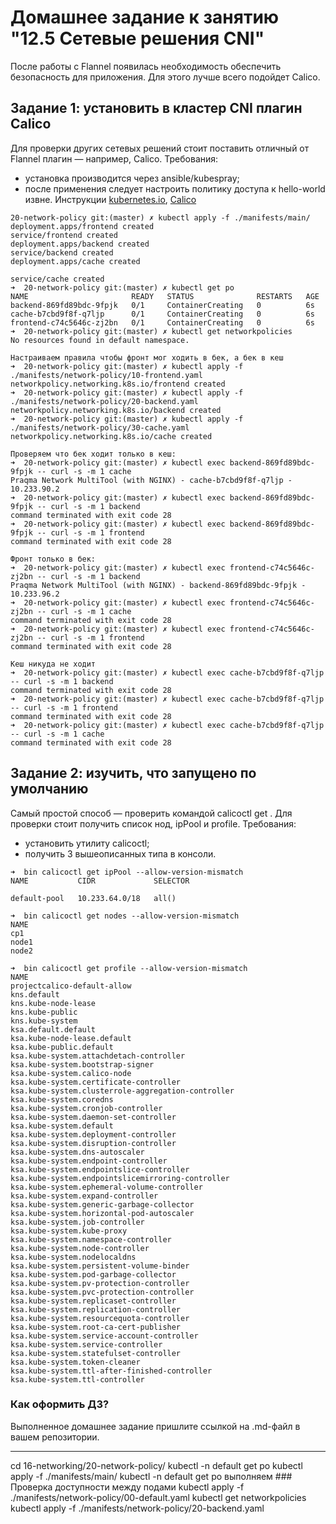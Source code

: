 # Домашнее задание к занятию "12.5 Сетевые решения CNI"
После работы с Flannel появилась необходимость обеспечить безопасность для приложения. Для этого лучше всего подойдет Calico.
## Задание 1: установить в кластер CNI плагин Calico
Для проверки других сетевых решений стоит поставить отличный от Flannel плагин — например, Calico. Требования:
* установка производится через ansible/kubespray;
* после применения следует настроить политику доступа к hello-world извне. Инструкции [kubernetes.io](https://kubernetes.io/docs/concepts/services-networking/network-policies/), [Calico](https://docs.projectcalico.org/about/about-network-policy)

```
20-network-policy git:(master) ✗ kubectl apply -f ./manifests/main/
deployment.apps/frontend created
service/frontend created
deployment.apps/backend created
service/backend created
deployment.apps/cache created

service/cache created
➜  20-network-policy git:(master) ✗ kubectl get po
NAME                       READY   STATUS              RESTARTS   AGE
backend-869fd89bdc-9fpjk   0/1     ContainerCreating   0          6s
cache-b7cbd9f8f-q7ljp      0/1     ContainerCreating   0          6s
frontend-c74c5646c-zj2bn   0/1     ContainerCreating   0          6s
➜  20-network-policy git:(master) ✗ kubectl get networkpolicies
No resources found in default namespace.

Настраиваем правила чтобы фронт мог ходить в бек, а бек в кеш
➜  20-network-policy git:(master) ✗ kubectl apply -f ./manifests/network-policy/10-frontend.yaml
networkpolicy.networking.k8s.io/frontend created
➜  20-network-policy git:(master) ✗ kubectl apply -f ./manifests/network-policy/20-backend.yaml
networkpolicy.networking.k8s.io/backend created
➜  20-network-policy git:(master) ✗ kubectl apply -f ./manifests/network-policy/30-cache.yaml
networkpolicy.networking.k8s.io/cache created

Проверяем что бек ходит только в кеш:
➜  20-network-policy git:(master) ✗ kubectl exec backend-869fd89bdc-9fpjk -- curl -s -m 1 cache
Praqma Network MultiTool (with NGINX) - cache-b7cbd9f8f-q7ljp - 10.233.90.2
➜  20-network-policy git:(master) ✗ kubectl exec backend-869fd89bdc-9fpjk -- curl -s -m 1 backend
command terminated with exit code 28
➜  20-network-policy git:(master) ✗ kubectl exec backend-869fd89bdc-9fpjk -- curl -s -m 1 frontend
command terminated with exit code 28

Фронт только в бек:
➜  20-network-policy git:(master) ✗ kubectl exec frontend-c74c5646c-zj2bn -- curl -s -m 1 backend
Praqma Network MultiTool (with NGINX) - backend-869fd89bdc-9fpjk - 10.233.96.2
➜  20-network-policy git:(master) ✗ kubectl exec frontend-c74c5646c-zj2bn -- curl -s -m 1 cache
command terminated with exit code 28
➜  20-network-policy git:(master) ✗ kubectl exec frontend-c74c5646c-zj2bn -- curl -s -m 1 frontend
command terminated with exit code 28

Кеш никуда не ходит
➜  20-network-policy git:(master) ✗ kubectl exec cache-b7cbd9f8f-q7ljp -- curl -s -m 1 backend
command terminated with exit code 28
➜  20-network-policy git:(master) ✗ kubectl exec cache-b7cbd9f8f-q7ljp -- curl -s -m 1 frontend
command terminated with exit code 28
➜  20-network-policy git:(master) ✗ kubectl exec cache-b7cbd9f8f-q7ljp -- curl -s -m 1 cache
command terminated with exit code 28
```

## Задание 2: изучить, что запущено по умолчанию
Самый простой способ — проверить командой calicoctl get <type>. Для проверки стоит получить список нод, ipPool и profile.
Требования:
* установить утилиту calicoctl;
* получить 3 вышеописанных типа в консоли.
```
➜  bin calicoctl get ipPool --allow-version-mismatch
NAME           CIDR             SELECTOR

default-pool   10.233.64.0/18   all()

➜  bin calicoctl get nodes --allow-version-mismatch
NAME
cp1
node1
node2

➜  bin calicoctl get profile --allow-version-mismatch
NAME
projectcalico-default-allow
kns.default
kns.kube-node-lease
kns.kube-public
kns.kube-system
ksa.default.default
ksa.kube-node-lease.default
ksa.kube-public.default
ksa.kube-system.attachdetach-controller
ksa.kube-system.bootstrap-signer
ksa.kube-system.calico-node
ksa.kube-system.certificate-controller
ksa.kube-system.clusterrole-aggregation-controller
ksa.kube-system.coredns
ksa.kube-system.cronjob-controller
ksa.kube-system.daemon-set-controller
ksa.kube-system.default
ksa.kube-system.deployment-controller
ksa.kube-system.disruption-controller
ksa.kube-system.dns-autoscaler
ksa.kube-system.endpoint-controller
ksa.kube-system.endpointslice-controller
ksa.kube-system.endpointslicemirroring-controller
ksa.kube-system.ephemeral-volume-controller
ksa.kube-system.expand-controller
ksa.kube-system.generic-garbage-collector
ksa.kube-system.horizontal-pod-autoscaler
ksa.kube-system.job-controller
ksa.kube-system.kube-proxy
ksa.kube-system.namespace-controller
ksa.kube-system.node-controller
ksa.kube-system.nodelocaldns
ksa.kube-system.persistent-volume-binder
ksa.kube-system.pod-garbage-collector
ksa.kube-system.pv-protection-controller
ksa.kube-system.pvc-protection-controller
ksa.kube-system.replicaset-controller
ksa.kube-system.replication-controller
ksa.kube-system.resourcequota-controller
ksa.kube-system.root-ca-cert-publisher
ksa.kube-system.service-account-controller
ksa.kube-system.service-controller
ksa.kube-system.statefulset-controller
ksa.kube-system.token-cleaner
ksa.kube-system.ttl-after-finished-controller
ksa.kube-system.ttl-controller
```

### Как оформить ДЗ?

Выполненное домашнее задание пришлите ссылкой на .md-файл в вашем репозитории.

---

cd 16-networking/20-network-policy/
kubectl -n default  get po
kubectl apply -f ./manifests/main/
kubectl -n default  get po
выполняем ### Проверка доступности между подами
kubectl apply -f ./manifests/network-policy/00-default.yaml
kubectl get networkpolicies
kubectl apply -f ./manifests/network-policy/20-backend.yaml
